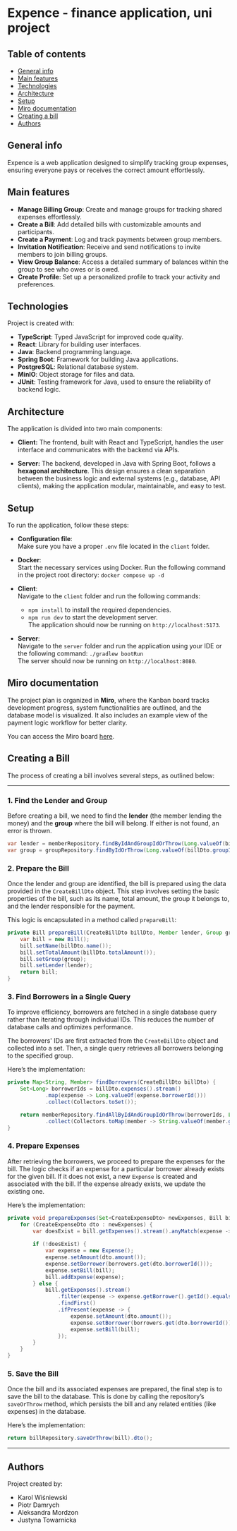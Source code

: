 # Expence - finance application, uni project

## Table of contents
* [General info](#general-info)
* [Main features](#main-features)
* [Technologies](#technologies)
* [Architecture](#architecture)
* [Setup](#setup)
* [Miro documentation](#miro-documentation)
* [Creating a bill](#creating-a-bill)
* [Authors](#authors)

## General info
Expence is a web application designed to simplify tracking group expenses, ensuring everyone pays or receives the correct amount effortlessly.

## Main features
- **Manage Billing Group**: Create and manage groups for tracking shared expenses effortlessly.  
- **Create a Bill**: Add detailed bills with customizable amounts and participants.  
- **Create a Payment**: Log and track payments between group members.  
- **Invitation Notification**: Receive and send notifications to invite members to join billing groups.  
- **View Group Balance**: Access a detailed summary of balances within the group to see who owes or is owed.  
- **Create Profile**: Set up a personalized profile to track your activity and preferences.  


## Technologies
Project is created with:
- **TypeScript**: Typed JavaScript for improved code quality.  
- **React**: Library for building user interfaces.  
- **Java**: Backend programming language.  
- **Spring Boot**: Framework for building Java applications.  
- **PostgreSQL**: Relational database system.  
- **MinIO**: Object storage for files and data. 
- **JUnit**: Testing framework for Java, used to ensure the reliability of backend logic.  

  
## Architecture
The application is divided into two main components:  

- **Client:** The frontend, built with React and TypeScript, handles the user interface and communicates with the backend via APIs.  

- **Server:** The backend, developed in Java with Spring Boot, follows a **hexagonal architecture**. This design ensures a clean separation between the business logic and external systems (e.g., database, API clients), making the application modular, maintainable, and easy to test.

## Setup
To run the application, follow these steps:

- **Configuration file**:  
   Make sure you have a proper `.env` file located in the `client` folder.

- **Docker**:  
   Start the necessary services using Docker. Run the following command in the project root directory: `docker compose up -d`

- **Client**:  
   Navigate to the `client` folder and run the following commands:  
   - `npm install` to install the required dependencies.  
   - `npm run dev` to start the development server.  
   The application should now be running on `http://localhost:5173`.

- **Server**:  
   Navigate to the `server` folder and run the application using your IDE or the following command: `./gradlew bootRun`  
   The server should now be running on `http://localhost:8080`.

## Miro documentation
The project plan is organized in **Miro**, where the Kanban board tracks development progress, system functionalities are outlined, and the database model is visualized. It also includes an example view of the payment logic workflow for better clarity.

You can access the Miro board [here](https://miro.com/app/board/uXjVLKygdSg=/?share_link_id=926508286881).


## **Creating a Bill**

The process of creating a bill involves several steps, as outlined below:

---

### 1. **Find the Lender and Group**
Before creating a bill, we need to find the **lender** (the member lending the money) and the **group** where the bill will belong. If either is not found, an error is thrown.
```java
var lender = memberRepository.findByIdAndGroupIdOrThrow(Long.valueOf(billDto.lenderId()), Long.valueOf(billDto.groupId()));
var group = groupRepository.findByIdOrThrow(Long.valueOf(billDto.groupId()));
```


### 2. **Prepare the Bill**

Once the lender and group are identified, the bill is prepared using the data provided in the `CreateBillDto` object. This step involves setting the basic properties of the bill, such as its name, total amount, the group it belongs to, and the lender responsible for the payment. 

This logic is encapsulated in a method called `prepareBill`:

```java
private Bill prepareBill(CreateBillDto billDto, Member lender, Group group) {
    var bill = new Bill();
    bill.setName(billDto.name());
    bill.setTotalAmount(billDto.totalAmount());
    bill.setGroup(group);
    bill.setLender(lender);
    return bill;
}
```
### 3. **Find Borrowers in a Single Query**

To improve efficiency, borrowers are fetched in a single database query rather than iterating through individual IDs. This reduces the number of database calls and optimizes performance.

The borrowers' IDs are first extracted from the `CreateBillDto` object and collected into a set. Then, a single query retrieves all borrowers belonging to the specified group.

Here’s the implementation:

```java
private Map<String, Member> findBorrowers(CreateBillDto billDto) {
    Set<Long> borrowerIds = billDto.expenses().stream()
            .map(expense -> Long.valueOf(expense.borrowerId()))
            .collect(Collectors.toSet());

    return memberRepository.findAllByIdAndGroupIdOrThrow(borrowerIds, Long.valueOf(billDto.groupId())).stream()
            .collect(Collectors.toMap(member -> String.valueOf(member.getId()), Function.identity()));
}
```

### 4. **Prepare Expenses**

After retrieving the borrowers, we proceed to prepare the expenses for the bill. The logic checks if an expense for a particular borrower already exists for the given bill. If it does not exist, a new `Expense` is created and associated with the bill. If the expense already exists, we update the existing one.

Here’s the implementation:

```java
private void prepareExpenses(Set<CreateExpenseDto> newExpenses, Bill bill, Map<String, Member> borrowers) {
    for (CreateExpenseDto dto : newExpenses) {
        var doesExist = bill.getExpenses().stream().anyMatch(expense -> expense.getBorrower().getId().equals(dto.borrowerId()));
        
        if (!doesExist) {
            var expense = new Expense();
            expense.setAmount(dto.amount());
            expense.setBorrower(borrowers.get(dto.borrowerId()));
            expense.setBill(bill);
            bill.addExpense(expense);
        } else {
            bill.getExpenses().stream()
                .filter(expense -> expense.getBorrower().getId().equals(dto.borrowerId()))
                .findFirst()
                .ifPresent(expense -> {
                    expense.setAmount(dto.amount());
                    expense.setBorrower(borrowers.get(dto.borrowerId()));
                    expense.setBill(bill);
                });
        }
    }
}
```

### 5. **Save the Bill**

Once the bill and its associated expenses are prepared, the final step is to save the bill to the database. This is done by calling the repository’s `saveOrThrow` method, which persists the bill and any related entities (like expenses) in the database.

Here’s the implementation:

```java
return billRepository.saveOrThrow(bill).dto();
```

---

## Authors
Project created by:
- Karol Wiśniewski
- Piotr Damrych
- Aleksandra Mordzon
- Justyna Towarnicka
